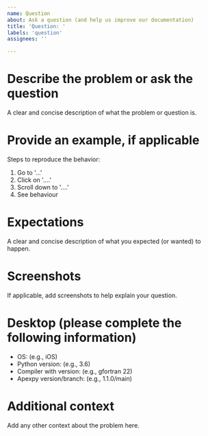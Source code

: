 ```yaml
---
name: Question
about: Ask a question (and help us improve our documentation)
title: 'Question: '
labels: 'question'
assignees: ''

---
```


# Describe the problem or ask the question
A clear and concise description of what the problem or question is.

# Provide an example, if applicable
Steps to reproduce the behavior:
1. Go to '...'
2. Click on '....'
3. Scroll down to '....'
4. See behaviour

# Expectations
A clear and concise description of what you expected (or wanted) to happen.

# Screenshots
If applicable, add screenshots to help explain your question.

# Desktop (please complete the following information)
 - OS: (e.g., iOS)
 - Python version: (e.g., 3.6)
 - Compiler with version: (e.g., gfortran 22)
 - Apexpy version/branch: (e.g., 1.1.0/main)

# Additional context
Add any other context about the problem here.
